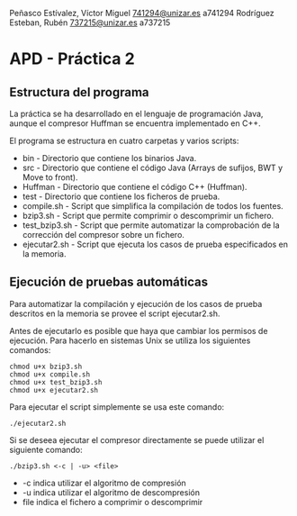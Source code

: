 Peñasco Estívalez, Víctor Miguel	741294@unizar.es	a741294
Rodríguez Esteban, Rubén	737215@unizar.es	a737215

# APD - Práctica 2

## Estructura del programa

La práctica se ha desarrollado en el lenguaje de programación Java,
aunque el compresor Huffman se encuentra implementado en C++.

El programa se estructura en cuatro carpetas y varios scripts:

* bin - Directorio que contiene los binarios Java.
* src - Directorio que contiene el código Java (Arrays de sufijos, BWT y Move to front).
* Huffman - Directorio que contiene el código C++ (Huffman).
* test - Directorio que contiene los ficheros de prueba.
* compile.sh - Script que simplifica la compilación de todos los fuentes.
* bzip3.sh - Script que permite comprimir o descomprimir un fichero.
* test_bzip3.sh - Script que permite automatizar la comprobación de la corrección del compresor sobre un fichero.
* ejecutar2.sh - Script que ejecuta los casos de prueba especificados en la memoria.

  
## Ejecución de pruebas automáticas

Para automatizar la compilación y ejecución de los casos de prueba
descritos en la memoria se provee el script ejecutar2.sh.

Antes de ejecutarlo es posible que haya que cambiar los permisos de
ejecución. Para hacerlo en sistemas Unix se utiliza los siguientes comandos:

```
chmod u+x bzip3.sh
chmod u+x compile.sh
chmod u+x test_bzip3.sh
chmod u+x ejecutar2.sh
```

Para ejecutar el script simplemente se usa este comando:

```
./ejecutar2.sh
```

Si se deseea ejecutar el compresor directamente se puede utilizar el siguiente comando:

```
./bzip3.sh <-c | -u> <file>
```

* -c indica utilizar el algoritmo de compresión
* -u indica utilizar el algoritmo de descompresión
* file indica el fichero a comprimir o descomprimir